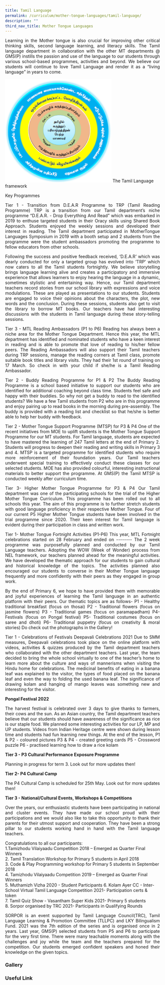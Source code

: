 ```yaml
---
title: Tamil Language
permalink: /curriculum/mother-tongue-languages/tamil-language/
description: ""
third_nav_title: Mother Tongue Languages
---
```

<p style="text-align: justify;">Learning in the Mother tongue is also crucial for improving other critical thinking skills, second language learning, and literacy skills. The Tamil language department in collaboration with the other MT departments @ GMS(P) instills the passion and use of the language to our students through various school-based programmes, activities and beyond. We believe our students will continue to love Tamil Language and render it as a “living language” in years to come.

![](/images/TL%20diagram.png)
The Tamil Language framework

Key Programmes

<p style="text-align: justify;">Tier 1 - Transition from D.E.A.R Programme to TRP (Tamil Reading Programme) 
TRP is a transition from our Tamil department’s niche programme “D.E.A.R. - Drop Everything And Read” which was embarked in 2019 to enthuse  targeted students in their Oracy skills using Shared Book Approach. Students enjoyed the weekly sessions and developed their interest in reading. The Tamil department participated in MotherTongue Languages Symposium in 2019 with a booth setup and 2 students from the programme were the student ambassadors promoting the programme to fellow educators from other schools. 

<p style="text-align: justify;">Following the success and positive feedback received, ‘D.E.A.R’ which was dearly conducted for only a targeted group has evolved into ‘TRP’ which now caters to all the Tamil students fortnightly. We believe storytelling brings language learning alive and creates a participatory and immersive experience that allows learners to enjoy hearing the language in a dynamic, sometimes stylistic and entertaining way. Hence, our Tamil department teachers record stories from our school library with expressions and voice modulations. These are played as presentations to our students.  Students are engaged to voice their opinions about the characters, the plot, new words and the conclusion. During these sessions, students also get to visit the library to borrow MT books. Our teachers have had interesting discussions with the students in Tamil language during these story-telling sessions. 

<p style="text-align: justify;">Tier 3 - MTL Reading Ambassadors (P1 to P6)
Reading has always been a niche area for the Mother Tongue Department. Hence this year, the MTL department has identified and nominated students who have a keen interest in reading and is able to promote that love of reading to his/her fellow peers. The Reading Ambassadors will also support their Tamil teachers during TRP sessions, manage the reading corners at Tamil class, promote suitable book titles and library visits. They had their 1st round of training on 17 March. So check in with your child if she/he is a Tamil Reading Ambassador.


<p style="text-align: justify;">Tier 2 - Buddy Reading Programme for P1 & P2
The Buddy Reading Programme is a school based initiative to support our students who are identified for additional coaching beyond class time. Students feel safe and happy with their buddies. So why not get a buddy to read to the identified students? We have a few Tamil students from P2 who are in this programme and enjoy pairing up to read books in the morning during pre-assembly. The buddy is provided with a reading list and checklist so that he/she is better able to help her buddy with feedback.


<p style="text-align: justify;">Tier 2 - Mother Tongue Support Programme (MTSP) for P3 & P4
One of the recent initiatives from MOE to uplift students is the Mother Tongue Support Programme for our MT students. For Tamil language, students are expected to have mastered the learning of 247 Tamil letters at the end of Primary 2. Students will progress to deepen their reading and writing skills in Primary 3 and 4. MTSP is a targeted programme for identified students who require more reinforcement of their foundation years. Our Tamil teachers underwent special training to effectively conduct these classes for our selected students. MOE has also provided colourful, interesting instructional materials to better support the programme. At GMS(P) the Tamil MTSP is conducted weekly after curriculum time. 

<p style="text-align: justify;">Tier 3- Higher Mother Tongue Programme for P3 & P4
Our Tamil department was one of the participating schools for the trial of the Higher Mother Tongue Curriculum. This programme has been rolled out to all schools this year. The aim of this programme is to further stretch students with good language proficiency in their respective Mother Tongue. Four of our current P5 Higher Mother Tongue students have been involved in the trial programme since 2020. Their keen interest for Tamil language is evident during their participation in class and written work. 


<p style="text-align: justify;">Tier 1- Mother Tongue Fortnight Activities (P1-P6)
This year, MTL Fortnight celebrations started on 28 February and ended on -------- The 2 week programme was purposefully planned and conducted by our Tamil Language teachers. Adopting the WOW (Week of Wonder) process from NEL framework, our teachers planned ahead for the meaningful activities. We have developed the thematic approach for our students to gain cultural and historical knowledge of the topics. The activities planned also encouraged our students to converse in their Mother Tongue language frequently and more confidently with their peers as they engaged in group work. 

<p style="text-align: justify;">By the end of Primary 6, we hope to have provided them with memorable and joyful experiences of learning the Tamil language in an authentic platform with their peers. Our thematic topics are as follows-
P1 - Healthy traditional breakfast (focus on thosai)
P2 - Traditional flowers (focus on jasmine flowers)
P3 - Traditional games (focus on paramapadham)
P4-  Festivals (focus on Pongal festival)
P5- Traditional costumes (focus on saree and dhoti)
P6- Traditional puppetry (focus on creativity & moral stories) 
Do check out the photographs in the Gallery!


<p style="text-align: justify;">Tier 1 - Celebrations of Festivals
Deepavali Celebrations 2021
Due to SMM measures, Deepavali celebrations took place on the online platform with videos, activities & quizzes produced by the Tamil department teachers who collaborated with the other department teachers. Last year, the team decided to bring the whole school virtually to one of the teacher’s home to learn more about the culture and ways of mannerisms when visiting the Hindu home for celebrations. The medicinal benefits of eating in a banana leaf was explained to the visitor, the types of food placed on the banana leaf and even the way to folding the used banana leaf. The significance of drawing kolam and hanging of mango leaves was something new and interesting for the visitor. 

<b>Pongal Festival 2022</b><br>
<p style="text-align: justify;">The harvest festival is celebrated over 3 days to give thanks to farmers, their cows and the sun. As an Asian country, the Tamil department teachers believe that our students should have awareness of the significance as rice is our staple food. We planned some interesting activities for our LP, MP and UP students. Videos from Indian Heritage centre were shown during lesson time and students had fun learning new things. At the end of the lesson, 
P1 & P2 - coloured pictures 
P3 & P4 - created greeting cards 
P5  - Crossword puzzle 
P6 - practised learning how to draw a rice kolam


<b>Tier 3 - P3 Cultural Performance Exposure Programme</b>
<p style="text-align: justify;">Planning in progress for term 3. Look out for more updates then!


<b>Tier 2- P4 Cultural Camp</b>
<p style="text-align: justify;">The P4 Cultural Camp is scheduled for 25th May. Look out for more updates then!

<b>Tier 3 - National/Cultural Events, Workshops & Competitions</b><br>
<p style="text-align: justify;">Over the years, our enthusiastic students have been participating in national and cluster events. They have made our school proud with their participations and we would also like to take this opportunity to thank their parents for their utmost support and cooperation. They have been a strong pillar to our students working hand in hand with the Tamil language teachers. 

Congratulations to all our participants:<br>
1.Tamizhodu Vilaiyaadu Competition 2018 – Emerged as Quarter Final Winners<br>
2.	Tamil Translation Workshop for Primary 5 students in April 2018<br>
3.	Code & Play Programming workshop for Primary 5 students in September 2018<br>
4.	Tamizhodu Vilaiyaadu Competition 2019 – Emerged as Quarter Final Winners<br>
5.	Muthamizh Vizha 2020 - Student Participants
6.	Kolam Ayer CC - Inter-School Virtual Tamil Language Competition 2021- Participation certs & token<br>
7.	Tamil Quiz Show - Vasantham Super Kids 2021- Primary 5 students<br>
8.	Sorpor organised by TRC 2021- Participants in Qualifying Rounds<br>
<p style="text-align: justify;">SORPOR is an event supported by Tamil Language Council(TRC), Tamil Language Learning & Promotion Committee (TLLPC) and LKY Bilingualism Fund. 2021 was the 7th edition of the series and is organised once in 2 years. Last year, GMS(P) selected students from P5 and P6 to participate for the very first time. There were many teachable moments along with the challenges and joy while the team and the teachers prepared for the competition. Our students emerged confident speakers and honed their knowledge on the given topics. 


### Gallery


### Useful Link
